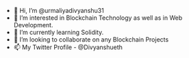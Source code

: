 - 👋 Hi, I’m @urmaliyadivyanshu31
- 👀 I’m interested in Blockchain Technology as well as in Web Development.
- 🌱 I’m currently learning Solidity.
- 💞️ I’m looking to collaborate on any Blockchain Projects
- 📫 My Twitter Profile - @Divyanshueth

<!---
urmaliyadivyanshu31/urmaliyadivyanshu31 is a ✨ special ✨ repository because its `README.md` (this file) appears on your GitHub profile.
You can click the Preview link to take a look at your changes.
--->
